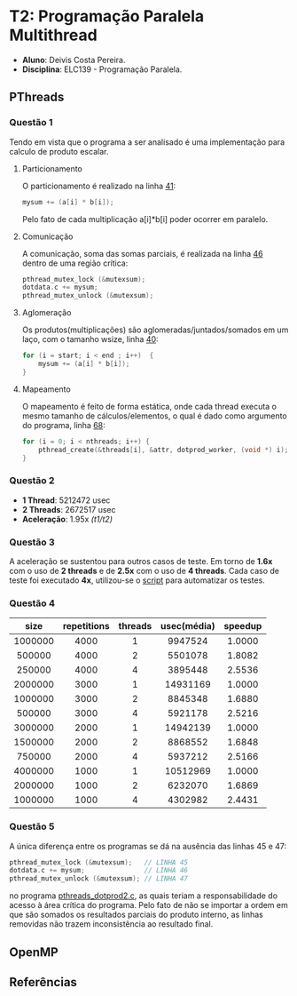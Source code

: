 # T2: Programação Paralela Multithread

-   **Aluno**: Deivis Costa Pereira.
-   **Disciplina**: ELC139 - Programação Paralela.

## PThreads

### Questão 1

Tendo em vista que o programa a ser analisado é uma implementação para calculo de produto escalar.

1. Particionamento

    O particionamento é realizado na linha [41](https://github.com/elc139/t2-oscaruno/blob/5116f9ea18fa4661d6c8f466d41a440008d7cc26/pthreads_dotprod/pthreads_dotprod.c#L41):

    ```c
    mysum += (a[i] * b[i]);
    ```
    Pelo fato de cada multiplicação a[i]\*b[i] poder ocorrer em paralelo.

2. Comunicação

    A comunicação, soma das somas parciais, é realizada na linha [46](https://github.com/elc139/t2-oscaruno/blob/5116f9ea18fa4661d6c8f466d41a440008d7cc26/pthreads_dotprod/pthreads_dotprod.c#L46) dentro de uma região crítica:
    ```c
    pthread_mutex_lock (&mutexsum);
    dotdata.c += mysum;
    pthread_mutex_unlock (&mutexsum);
    ```

3. Aglomeração

    Os produtos(multiplicações) são aglomeradas/juntados/somados em um laço, com o tamanho wsize, linha [40](https://github.com/elc139/t2-oscaruno/blob/5116f9ea18fa4661d6c8f466d41a440008d7cc26/pthreads_dotprod/pthreads_dotprod.c#L40):
    ```c
    for (i = start; i < end ; i++)  {
        mysum += (a[i] * b[i]);
    }
    ```

4. Mapeamento

    O mapeamento é feito de forma estática, onde cada thread executa o mesmo tamanho de cálculos/elementos, o qual é dado como argumento do programa, linha [68](https://github.com/elc139/t2-oscaruno/blob/5116f9ea18fa4661d6c8f466d41a440008d7cc26/pthreads_dotprod/pthreads_dotprod.c#L68):
    ```c
    for (i = 0; i < nthreads; i++) {
        pthread_create(&threads[i], &attr, dotprod_worker, (void *) i);
    }
    ```
### Questão 2

-   **1 Thread**: 5212472 usec
-   **2 Threads**: 2672517 usec
-   **Aceleração**: 1.95x _(t1/t2)_

### Questão 3
A aceleração se sustentou para outros casos de teste. Em torno de **1.6x** com o uso de **2 threads** e de **2.5x** com o uso de **4 threads**. Cada caso de teste foi executado **4x**, utilizou-se o [script](https://github.com/elc139/t2-oscaruno/blob/5116f9ea18fa4661d6c8f466d41a440008d7cc26/script.sh) para automatizar os testes.

### Questão 4

|  size   | repetitions | threads | usec(média) | speedup |
| :-----: | :---------: | :-----: | :---------: | :-----: |
| 1000000 |    4000     |    1    |   9947524   | 1.0000  |
| 500000  |    4000     |    2    |   5501078   | 1.8082  |
| 250000  |    4000     |    4    |   3895448   | 2.5536  |
| 2000000 |    3000     |    1    |  14931169   | 1.0000  |
| 1000000 |    3000     |    2    |   8845348   | 1.6880  |
| 500000  |    3000     |    4    |   5921178   | 2.5216  |
| 3000000 |    2000     |    1    |  14942139   | 1.0000  |
| 1500000 |    2000     |    2    |   8868552   | 1.6848  |
| 750000  |    2000     |    4    |   5937212   | 2.5166  |
| 4000000 |    1000     |    1    |  10512969   | 1.0000  |
| 2000000 |    1000     |    2    |   6232070   | 1.6869  |
| 1000000 |    1000     |    4    |   4302982   | 2.4431  |

### Questão 5
A única diferença entre os programas se dá na ausência das linhas 45 e 47:
``` c
pthread_mutex_lock (&mutexsum);   // LINHA 45
dotdata.c += mysum;               // LINHA 46
pthread_mutex_unlock (&mutexsum); // LINHA 47
```
no programa [pthreads_dotprod2.c](https://github.com/elc139/t2-oscaruno/blob/5116f9ea18fa4661d6c8f466d41a440008d7cc26/pthreads_dotprod/pthreads_dotprod2.c), as quais teriam a responsabilidade do acesso à área crítica do programa. Pelo fato de não se importar a ordem em que são somados os resultados parciais do produto interno, as linhas removidas não trazem inconsistência ao resultado final.

## OpenMP

## Referências

